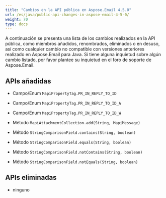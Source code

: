 ```yaml
---
title: "Cambios en la API pública en Aspose.Email 4.5.0"
url: /es/java/public-api-changes-in-aspose-email-4-5-0/
weight: 70
type: docs
---
```


A continuación se presenta una lista de los cambios realizados en la API pública, como miembros añadidos, renombrados, eliminados o en desuso, así como cualquier cambio no compatible con versiones anteriores realizado en Aspose.Email para Java. Si tiene alguna inquietud sobre algún cambio listado, por favor plantee su inquietud en el foro de soporte de Aspose.Email.
## **APIs añadidas**
- Campo/Enum `MapiPropertyTag.PR_IN_REPLY_TO_ID`
- Campo/Enum `MapiPropertyTag.PR_IN_REPLY_TO_ID_A`
- Campo/Enum `MapiPropertyTag.PR_IN_REPLY_TO_ID_W`

- Método `MapiAttachmentCollection.add(String, MapiMessage)`

- Método `StringComparisonField.contains(String, boolean)`
- Método `StringComparisonField.equals(String, boolean)`
- Método `StringComparisonField.notContains(String, boolean)`
- Método `StringComparisonField.notEquals(String, boolean)`
## **APIs eliminadas**
- ninguno